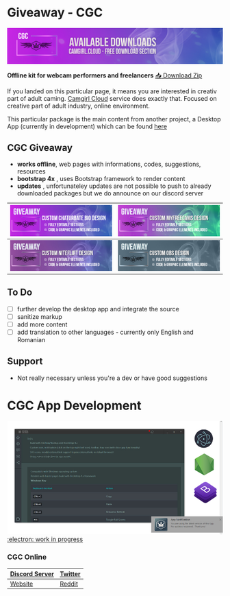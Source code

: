 # Giveaway - CGC

![CGC KIT](https://raw.githubusercontent.com/cgc-dan/cgc-designers/master/giveaway/assets/fdownload.jpg)

**Offline kit for webcam performers and freelancers**
[:inbox_tray: Download Zip](https://github.com/cgc-dan/cgc-designers/raw/master/giveaway/CGC_Giveaway.zip)

If you landed on this particular page, it means you are interested in creativ part of adult caming.
[Camgirl Cloud](https://camgirl.cloud/editor/) service does exactly that. Focused on creative part of adult industry, online environment.

This particular package is the main content from another project, a Desktop App (currently in development) which can be found [here](https://github.com/cgc-dan/cgc-app)

## CGC Giveaway
- **works offline**, web pages with informations, codes, suggestions, resources
- **bootstrap 4x** , uses Bootstrap framework to render content
- **updates** , unfortunateley updates are not possible to push to already downloaded packages but we do announce on our discord server

![CGC CB Cover](https://raw.githubusercontent.com/cgc-dan/cgc-designers/master/giveaway/assets/cb-cover.jpg) | ![CGC MFC Cover](https://raw.githubusercontent.com/cgc-dan/cgc-designers/master/giveaway/assets/mfc-cover.jpg)
------------ | -------------
![CGC NF Cover](https://raw.githubusercontent.com/cgc-dan/cgc-designers/master/giveaway/assets/nf-cover.jpg) | ![CGC OBS Cover](https://raw.githubusercontent.com/cgc-dan/cgc-designers/master/giveaway/assets/obs-cover.jpg)


## To Do
- [ ] further develop the desktop app and integrate the source 
- [ ] sanitize markup
- [ ] add more content
- [ ] add translation to other languages - currently only English and Romanian

## Support
- Not really necessary unless you're a dev or have good suggestions

 
# CGC App Development
![CGC APP](https://raw.githubusercontent.com/cgc-dan/cgc-app/master/docs/screens/cgc-app-templatev1.jpg)
[:electron: work in progress](https://github.com/cgc-dan/cgc-app)

### CGC Online
[Discord Server](https://discord.gg/u7rKW2H) | [Twitter](https://twitter.com/CamgirlCloud)
----------------- | -----------------
[Website](https://camgirl.cloud/editor/) | [Reddit](https://www.reddit.com/r/CamgirlLiveEditor/)
